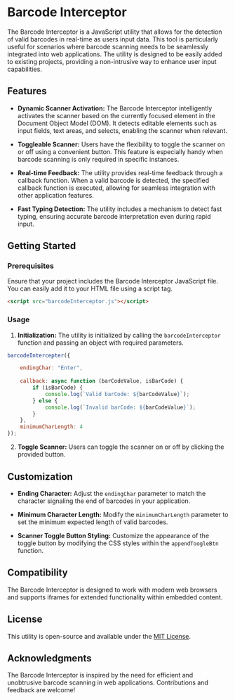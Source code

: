 # Barcode Interceptor

The Barcode Interceptor is a JavaScript utility that allows for the detection of valid barcodes in real-time as users input data. This tool is particularly useful for scenarios where barcode scanning needs to be seamlessly integrated into web applications. The utility is designed to be easily added to existing projects, providing a non-intrusive way to enhance user input capabilities.

## Features

- **Dynamic Scanner Activation:** The Barcode Interceptor intelligently activates the scanner based on the currently focused element in the Document Object Model (DOM). It detects editable elements such as input fields, text areas, and selects, enabling the scanner when relevant.

- **Toggleable Scanner:** Users have the flexibility to toggle the scanner on or off using a convenient button. This feature is especially handy when barcode scanning is only required in specific instances.

- **Real-time Feedback:** The utility provides real-time feedback through a callback function. When a valid barcode is detected, the specified callback function is executed, allowing for seamless integration with other application features.

- **Fast Typing Detection:** The utility includes a mechanism to detect fast typing, ensuring accurate barcode interpretation even during rapid input.

## Getting Started

### Prerequisites

Ensure that your project includes the Barcode Interceptor JavaScript file. You can easily add it to your HTML file using a script tag.

```html
<script src="barcodeInterceptor.js"></script>
```

### Usage

1. **Initialization:** The utility is initialized by calling the `barcodeInterceptor` function and passing an object with required parameters.

```javascript
barcodeIntercepter({

    endingChar: "Enter",
    
    callback: async function (barCodeValue, isBarCode) {
        if (isBarCode) {
            console.log(`Valid barCode: ${barCodeValue}`);
        } else {
            console.log(`Invalid barCode: ${barCodeValue}`);
        }
    },
    minimumCharLength: 4
});
```

2. **Toggle Scanner:** Users can toggle the scanner on or off by clicking the provided button.

## Customization

- **Ending Character:** Adjust the `endingChar` parameter to match the character signaling the end of barcodes in your application.

- **Minimum Character Length:** Modify the `minimumCharLength` parameter to set the minimum expected length of valid barcodes.

- **Scanner Toggle Button Styling:** Customize the appearance of the toggle button by modifying the CSS styles within the `appendToogleBtn` function.

## Compatibility

The Barcode Interceptor is designed to work with modern web browsers and supports iframes for extended functionality within embedded content.

## License

This utility is open-source and available under the [MIT License](LICENSE).

## Acknowledgments

The Barcode Interceptor is inspired by the need for efficient and unobtrusive barcode scanning in web applications. Contributions and feedback are welcome!
